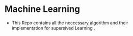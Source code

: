 # Machine Learning

* This Repo contains all the neccessary algorithm and their implementation for supersived Learning .
